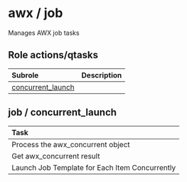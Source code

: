 # awx / job 
Manages AWX job tasks  
  






## Role actions/qtasks

| Subrole | Description |
| :------ | :---------- |
| [concurrent_launch](#job--concurrent_launch) |  |




## job / concurrent_launch


| Task |
| :--- |
| Process the awx_concurrent object |
| Get awx_concurrent result |
| Launch Job Template for Each Item Concurrently |




